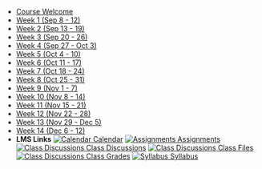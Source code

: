 - [Course Welcome](course-welcome)
- [Week 1 (Sep 8 - 12)](week-01)
- [Week 2 (Sep 13 - 19)](week-02)
- [Week 3 (Sep 20 - 26)](week-03)
- [Week 4 (Sep 27 - Oct 3)](week-04)
- [Week 5 (Oct 4 - 10)](week-05)
- [Week 6 (Oct 11 - 17)](week-06)
- [Week 7 (Oct 18 - 24)](week-07)
- [Week 8 (Oct 25 - 31)](week-08)
- [Week 9 (Nov 1 - 7)](week-09)
- [Week 10 (Nov 8 - 14)](week-10)
- [Week 11 (Nov 15 - 21)](week-11)
- [Week 12 (Nov 22 - 28)](week-12)
- [Week 13 (Nov 29 - Dec 5)](week-13)
- [Week 14 (Dec 6 - 12)](week-14)
- **LMS Links**
[![Calendar](https://icongr.am/fontawesome/calendar.svg?size=16&color=808080) Calendar](https://canvas.sfu.ca/courses/44038/calendar)
[![Assignments](https://icongr.am/fontawesome/pencil.svg?size=16&color=808080) Assignments](https://canvas.sfu.ca)
[![Class Discussions](https://icongr.am/fontawesome/comments-o.svg?size=16&color=808080) Class Discussions](https://canvas.sfu.ca)
[![Class Discussions](https://icongr.am/fontawesome/folder.svg?size=16&color=808080) Class Files](https://canvas.sfu.ca)
[![Class Discussions](https://icongr.am/fontawesome/calculator.svg?size=16&color=808080) Class Grades](https://canvas.sfu.ca)
[![Syllabus](https://icongr.am/fontawesome/list.svg?size=16&color=808080) Syllabus](https://canvas.sfu.ca)  
